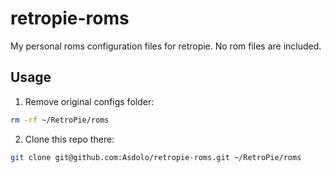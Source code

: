 # retropie-roms
My personal roms configuration files for retropie. No rom files are included.

## Usage

1. Remove original configs folder:
```bash
rm -rf ~/RetroPie/roms
```

2. Clone this repo there:
```bash
git clone git@github.com:Asdolo/retropie-roms.git ~/RetroPie/roms
 ```
